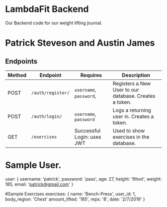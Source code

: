 # LambdaFit Backend
Our Backend code for our weight lifting journal.

# Patrick Steveson and Austin James

## Endpoints

| Method | Endpoint               | Requires                        | Description                                                             |
| ------ | ---------------------- | ------------------------------- | ----------------------------------------------------------------------- |
| POST   | `/auth/register/`      | `username`, `password`,         | Registers a New User to our database. Creates a token.                  |
| POST   | `/auth/login/`         | `username`, `password`          | Logs a returning user in. Creates a token.                              |
| GET    | `/exercises`           | Successful Login: uses JWT      | Used to show exercises in the database.                                 |

# Sample User.
user: {
    username: 'patrick',
    password: 'pass',
    age: 27,
    height: '6foot',
    weight: 185,
    email: 'patrick@gmail.com'
}

#Sample Exercises
exercises: {
    name: 'Bench-Press',
    user_id: 1,
    body_region: 'Chest'
    amount_lifted: '185',
    reps: '8',
    date: '2/7/2019'
}
